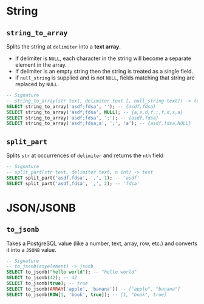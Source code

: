 # String 
## `string_to_array`
Splits the string at `delimiter` into a **text array**. 
- if delimiter is `NULL`, each character in the string will become a separate element in the array. 
- If delimiter is an empty string then the string is treated as a single field. 
- if `null_string` is supplied and is not `NULL`, fields matching that string are replaced by `NULL`.
```SQL
-- Signature
-- string_to_array(str text, delimiter text [, null_string text]) -> text[]
SELECT string_to_array('asdf;fdsa', ''); -- {asdf;fdsa}
SELECT string_to_array('asdf;fdsa', NULL); -- {a,s,d,f,;,f,d,s,a}
SELECT string_to_array('asdf;fdsa', ';'); -- {asdf,fdsa}
SELECT string_to_array('asdf;fdsa;a', ';', 'a'); -- {asdf,fdsa,NULL}
```
## `split_part`
Splits `str` at occurrences of `delimiter` and returns the `nth` field
```sql
-- Signature
-- split_part(str text, delimiter text, n int) -> text
SELECT split_part('asdf,fdsa', ',', 1); -- 'asdf'
SELECT split_part('asdf,fdsa', ',', 2); -- 'fdsa'
```
# JSON/JSONB
## `to_jsonb`
Takes a PostgreSQL value (like a number, text, array, row, etc.) and converts it into a `JSONB` value.
```SQL
-- Signature
-- to_jsonb(anyelement) -> jsonb
SELECT to_jsonb("hello world"); -- "hello world"
SELECT to_jsonb(42); -- 42
SELECT to_jsonb(true); -- true
SELECT to_jsonb(ARRAY['apple', 'banana']) -- ["apple", "banana"]
SELECT to_jsonb(ROW[1, 'book', true]); -- [1, "book", true]
```